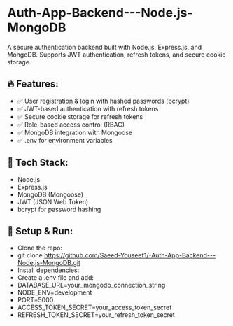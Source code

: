 # Auth-App-Backend---Node.js-MongoDB
A secure authentication backend built with Node.js, Express.js, and MongoDB. Supports JWT authentication, refresh tokens, and secure cookie storage.

## 🔥 Features:
- ✅ User registration & login with hashed passwords (bcrypt)
- ✅ JWT-based authentication with refresh tokens
- ✅ Secure cookie storage for refresh tokens
- ✅ Role-based access control (RBAC)
- ✅ MongoDB integration with Mongoose
- ✅ .env for environment variables

## 📌 Tech Stack:
- Node.js
- Express.js
- MongoDB (Mongoose)
- JWT (JSON Web Token)
- bcrypt for password hashing

## 🔗 Setup & Run:
- Clone the repo:
- git clone https://github.com/Saeed-Youseef1/-Auth-App-Backend---Node.js-MongoDB.git
- Install dependencies:
- Create a .env file and add:
- DATABASE_URL=your_mongodb_connection_string
- NODE_ENV=development
- PORT=5000
- ACCESS_TOKEN_SECRET=your_access_token_secret
- REFRESH_TOKEN_SECRET=your_refresh_token_secret

